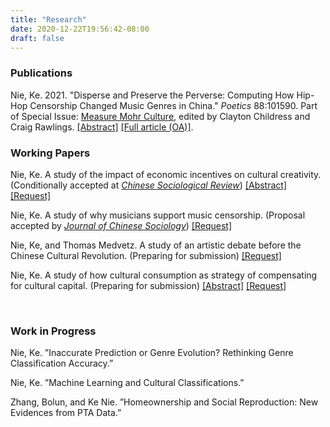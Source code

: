 ```yaml
---
title: "Research"
date: 2020-12-22T19:56:42-08:00
draft: false
---
```


### Publications
Nie, Ke. 2021. "Disperse and Preserve the Perverse: Computing How Hip-Hop Censorship Changed Music Genres in China." *Poetics* 88:101590. Part of Special Issue: [Measure Mohr Culture](https://www.sciencedirect.com/journal/poetics/vol/88/suppl/C), edited by Clayton Childress and Craig Rawlings. [[Abstract]](/posts/hiphop_censorship_computational/) [[Full article (OA)]](https://www.sciencedirect.com/science/article/pii/S0304422X21000802?dgcid=rss_sd_all#sec0012). 

### Working Papers

Nie, Ke. A study of the impact of economic incentives on cultural creativity. (Conditionally accepted at *[Chinese Sociological Review](https://www.tandfonline.com/toc/mcsa20/current)*) [[Abstract]](/posts/monetization_novelty/) [[Request]](mailto:knie@ucsd.edu)

Nie, Ke. A study of why musicians support music censorship. (Proposal accepted by *[Journal of Chinese Sociology](https://journals.sagepub.com/home/chs)*)
[[Request]](mailto:knie@ucsd.edu)

Nie, Ke, and Thomas Medvetz. A study of an artistic debate before the Chinese Cultural Revolution. (Preparing for submission) [[Request]](mailto:knie@ucsd.edu)

Nie, Ke. A study of how cultural consumption as strategy of compensating for cultural capital. (Preparing for submission)
[[Abstract]](/posts/cultural_consumption_strategy/) [[Request]](mailto:knie@ucsd.edu)

<br/>

### Work in Progress

Nie, Ke. ”Inaccurate Prediction or Genre Evolution? Rethinking Genre Classification Accuracy.”

Nie, Ke. ”Machine Learning and Cultural Classifications.”

Zhang, Bolun, and Ke Nie. ”Homeownership and Social Reproduction: New Evidences from PTA Data.”
